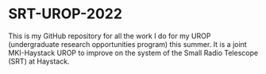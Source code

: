 # SRT-UROP-2022

This is my GitHub repository for all the work I do for my UROP (undergraduate research opportunities program) this summer. It is a joint MKI-Haystack UROP to improve on the system of the Small Radio Telescope (SRT) at Haystack.
